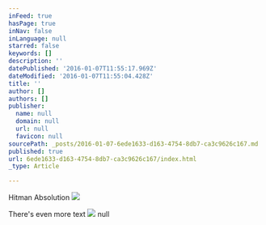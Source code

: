 ```yaml
---
inFeed: true
hasPage: true
inNav: false
inLanguage: null
starred: false
keywords: []
description: ''
datePublished: '2016-01-07T11:55:17.969Z'
dateModified: '2016-01-07T11:55:04.428Z'
title: ''
author: []
authors: []
publisher:
  name: null
  domain: null
  url: null
  favicon: null
sourcePath: _posts/2016-01-07-6ede1633-d163-4754-8db7-ca3c9626c167.md
published: true
url: 6ede1633-d163-4754-8db7-ca3c9626c167/index.html
_type: Article

---
```

Hitman Absolution
![](https://the-grid-user-content.s3-us-west-2.amazonaws.com/9aea7a55-b28f-4eff-b62f-8f8c43ae8317.jpg)

There's even more text
![](https://the-grid-user-content.s3-us-west-2.amazonaws.com/c8cf460f-5cc1-4201-be49-050709f008bf.jpg)
null